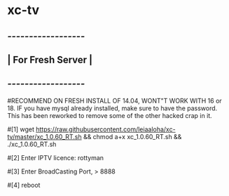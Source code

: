 # xc-tv

## *------------------*
## | For Fresh Server |
## *------------------*
#RECOMMEND ON FRESH INSTALL OF 14.04, WONT"T WORK WITH 16 or 18. IF you have mysql already installed, make sure to have the password. This has been reworked to remove some of the other hacked crap in it. 

#[1] wget https://raw.githubusercontent.com/leiaaloha/xc-tv/master/xc_1.0.60_RT.sh && chmod a+x xc_1.0.60_RT.sh && ./xc_1.0.60_RT.sh

#[2] Enter IPTV licence: rottyman

#[3] Enter  BroadCasting Port, > 8888

#[4] reboot
